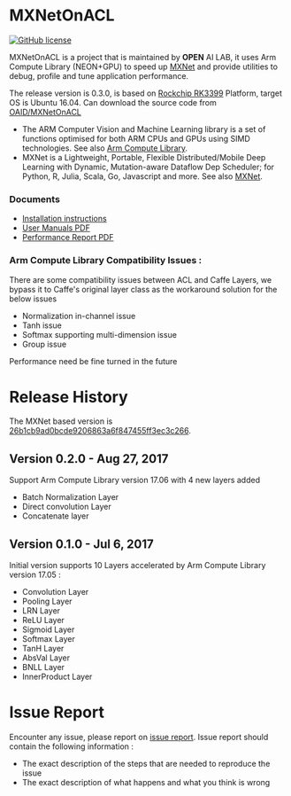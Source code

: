 # MXNetOnACL
[![GitHub license](http://dmlc.github.io/img/apache2.svg)](./LICENSE)

MXNetOnACL is a project that is maintained by **OPEN** AI LAB, it uses Arm Compute Library (NEON+GPU) to speed up [MXNet](https://mxnet.incubator.apache.org/) and provide utilities to debug, profile and tune application performance. 

The release version is 0.3.0, is based on [Rockchip RK3399](http://www.rock-chips.com/plus/3399.html) Platform, target OS is Ubuntu 16.04. Can download the source code from [OAID/MXNetOnACL](https://github.com/OAID/MXNetOnACL)

* The ARM Computer Vision and Machine Learning library is a set of functions optimised for both ARM CPUs and GPUs using SIMD technologies. See also [Arm Compute Library](https://github.com/ARM-software/ComputeLibrary).
* MXNet is a Lightweight, Portable, Flexible Distributed/Mobile Deep Learning with Dynamic, Mutation-aware Dataflow Dep Scheduler; for Python, R, Julia, Scala, Go, Javascript and more. See also [MXNet](https://github.com/apache/incubator-mxnet).

### Documents
* [Installation instructions](https://github.com/OAID/MXNetOnACL/blob/master/acl_openailab/installation.md)
* [User Manuals PDF](https://github.com/OAID/MXNetOnACL/blob/master/acl_openailab/user_manual.pdf)
* [Performance Report PDF](https://github.com/OAID/MXNetOnACL/blob/master/acl_openailab/performance_report.pdf)

### Arm Compute Library Compatibility Issues :
There are some compatibility issues between ACL and Caffe Layers, we bypass it to Caffe's original layer class as the workaround solution for the below issues

* Normalization in-channel issue
* Tanh issue
* Softmax supporting multi-dimension issue
* Group issue

Performance need be fine turned in the future

# Release History
The MXNet based version is [26b1cb9ad0bcde9206863a6f847455ff3ec3c266](https://github.com/apache/incubator-mxnet/tree/26b1cb9ad0bcde9206863a6f847455ff3ec3c266).
## Version 0.2.0 - Aug 27, 2017

Support Arm Compute Library version 17.06 with 4 new layers added

* Batch Normalization Layer
* Direct convolution Layer
* Concatenate layer


## Version 0.1.0 - Jul 6, 2017 
   
  Initial version supports 10 Layers accelerated by Arm Compute Library version 17.05 : 

* Convolution Layer
* Pooling Layer
* LRN Layer
* ReLU Layer
* Sigmoid Layer
* Softmax Layer
* TanH Layer
* AbsVal Layer
* BNLL Layer
* InnerProduct Layer


# Issue Report
Encounter any issue, please report on [issue report](https://github.com/OAID/MXNetOnACL/issues). Issue report should contain the following information :

*  The exact description of the steps that are needed to reproduce the issue 
* The exact description of what happens and what you think is wrong 
